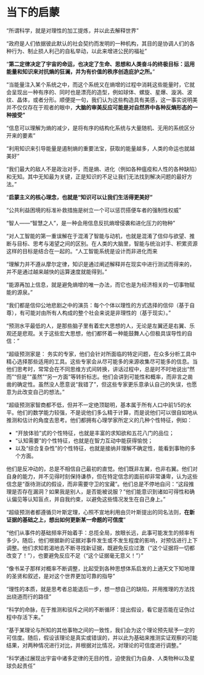 # 当下的启蒙

“所谓科学，就是对理性的加工提炼，并以此去解释世界”

“政府是人们依据彼此默认的社会契约而发明的一种机构，其目的是协调人们的各种行为、制止损人利己的自私举动，以此来增进公民的福祉”

“**第二定律决定了宇宙的命运，也决定了生命、思想和人类奋斗的终极目标：运用能量和知识来对抗熵的狂澜，并为有价值的秩序创造庇护之所。**”

“当能量注入某个系统之中，而这个系统又在熵增的过程中消耗这些能量时，它就会呈现出一种有序的、同时也是漂亮的造型，例如球体、螺旋、星爆、漩涡、波纹、晶体，或者分形。顺便提一句，我们认为这些构造具有美感，这一事实说明美并不仅仅存在于观者的眼中，**大脑的审美反应可能是对自然界中各种反熵形态的一种接受”**

“信息可以理解为熵的减少，是将有序的结构化系统与大量随机、无用的系统区分开来的要素”

“利用知识来引导能量是遏制熵的重要法宝，获取的能量越多，人类的命运也就越美好”



“我们最大的敌人不是政治对手，而是熵、进化（例如各种瘟疫和人性的各种缺陷）和无知。其中无知最为关键，正是知识的不足让我们无法找到解决问题的最好方法。”

“**启蒙主义的核心理念，也就是“知识可以让我们生活得更美好”**

“公共利益困境的标准补救措施是树立一个可以惩罚搭便车者的强制性权威”

“智人——“智慧之人”，是一种会用信息反抗熵增侵袭和进化压力的物种”

“对人工智能的第一重误解在于混淆了智能与动机，也就是混淆了信仰与欲望、推断与目标、思考与渴望之间的区别。在人类的大脑里，智能与统治对手、积累资源这样的目标是结合在一起的。“人工智能系统是设计而非进化而来

“理解力并不遵从摩尔定律，知识是通过阐述解释并在现实中进行测试而得来的，并不是通过越来越快的运算速度就能得到。”

“能源再加上信息，就是避免熵增的唯一办法，而它也是为经济相关的一切事物赋能的源泉。”

“我们都是信仰公地悲剧之中的演员：每个个体以理性的方式选择的信仰（基于自尊），有可能对由所有人构成的整个社会来说是非理性的（基于现实）。”

“预测水平最低的人，是那些脑子里有着宏大思想的人，无论是左翼还是右翼、乐观还是悲观。关于这些宏大思想，他们都怀着一种能鼓舞人心但极具误导性的自信：”



“超级预测家是：
务实的专家，他们会针对所面临的特定问题，在众多分析工具中精心选择那些适用的工具。这些专家会从尽可能多的来源收集尽可能多的信息。当他们思考时，常常会在不同思维方式间转换，讲话过程中，总是时不时地说出“然而”“但是”“虽然”“另一方面”等转折标志。他们会讲到可能性和概率，而非言之凿凿的确定性。虽然没人愿意说“我错了”，但这些专家更乐意承认自己的失误，也愿意为此改变自己的想法。”

“超级预测家智商都不低，但并不一定绝顶聪明，基本属于所有人口中前1/5的水平。他们的数学能力较强，不是说他们多么精于计算，而是说他们可以很自如地从推测和估计的角度去思考。他们都拥有心理学家所定义的几种个性特征，例如：

- “开放体验”式的个性特征，也就是丰富的求知欲和五花八门的品位；
- “认知需要”的个性特征，也就是在智力互动中能获得愉悦；
- 以及“综合复杂性”的个性特征，也就是接纳并理解不确定性，能看到事物的多个方面。

他们是反冲动的，总是不相信自己最初的直觉。他们既非左翼，也非右翼。他们对自身的能力，并不见得时刻保持谦恭，但在特定信念的面前却非常谦卑，认为这些信念是“亟待测试的假设，而非需要守卫的宝藏”。他们总是不停地自问：“这段推理是否存在漏洞？如果我是别人，是否能被说服？”他们能意识到诸如可得性和确认偏见等认知盲点，并自我约束，以避免这些情况发生在自己身上。”

“超级预测者都遵循贝叶斯定理，心照不宣地利用由贝叶斯提出的同名法则，**在新证据的基础之上，想出如何更新某一命题的可信度**”

“他们从事件的基础频率开始着手：总揽全局，放眼长远，此事可能发生的频率有多少。随后，他们根据新的证据对事件发生或不发生程度的影响，对预估进行上下调整。他们求知若渴地去不断寻找新证据，既避免反应过激（“这个证据将一切都改变了！”），也要避免反应不足（“这个证据毫无意义！”）”

“像书呆子那样对概率不断调整，比起受到各种思想体系启发的上通天文下知地理的圣贤和叙述，是对这个世界更加可靠的指导”

“理性的本质，就是思考者总能退后一步，想一想自己的缺陷，并用推理的方法找出绕道而行的路径”

“科学的命脉，在于推测和驳斥之间的不断循环：提出假设，看它是否能在证伪过程中存活下来。”

“基于某理论与所知的其他事物之间的一致性，我们会为这个理论预先赋予一定的可信度。随后，假设该理论是真实或错误的，并以此为基础来推测实证观察的可能结果，对两种情况进行对比，并根据对比情况，对理论的可信度进行调整。”

“科学通过展现出宇宙中诸多定律的无目的性，迫使我们为自身、人类物种以及星球负起责任”

